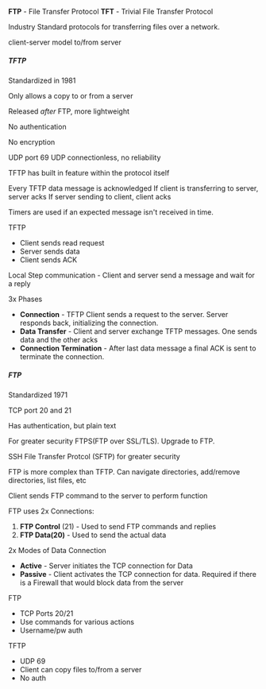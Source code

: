 **FTP** - File Transfer Protocol
**TFT** - Trivial File Transfer Protocol

Industry Standard protocols for transferring files over a network.

client-server model
	to/from server

##### **TFTP** 

Standardized in 1981

Only allows a copy to or from a server

Released *after* FTP, more lightweight

No authentication

No encryption

UDP port 69
UDP connectionless, no reliability

TFTP has built in feature within the protocol itself

Every TFTP data message is acknowledged
If client is transferring to server, server acks
If server sending to client, client acks

Timers are used if an expected message isn't received in time.

TFTP 
- Client sends read request
- Server sends data
- Client sends ACK

Local Step communication - Client and server send a message and wait for a reply

3x Phases
- **Connection** - TFTP Client sends a request to the server.  Server responds back, initializing the connection.
- **Data Transfer** - Client and server exchange TFTP messages.  One sends data and the other acks
- **Connection Termination** - After last data message a final ACK is sent to terminate the connection.


##### FTP

Standardized 1971

TCP port 20 and 21

Has authentication, but plain text

For greater security FTPS(FTP over SSL/TLS).  Upgrade to FTP.

SSH File Transfer Protcol (SFTP) for greater security

FTP is more complex than TFTP.  Can navigate directories, add/remove directories, list files, etc

Client sends FTP command to the server to perform function

FTP uses 2x Connections:
1. **FTP Control** (21) - Used to send FTP commands and replies
2. **FTP Data(20)** - Used to send the actual data

2x Modes of Data Connection
- **Active** - Server initiates the TCP connection for Data
- **Passive** - Client activates the TCP connection for data.  Required if there is a Firewall that would block data from the server

FTP
- TCP Ports 20/21
- Use commands for various actions
- Username/pw auth

TFTP
- UDP 69
- Client can copy files to/from a server
- No auth

 










